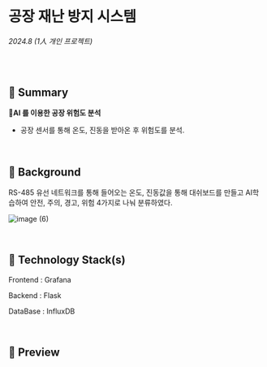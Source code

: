 # 공장 재난 방지 시스템

###### 2024.8 (1人 개인 프로젝트)

<br />

## 📌 Summary

**AI 를 이용한 공장 위험도 분석**

- 공장 센서를 통해 온도, 진동을 받아온 후 위험도를 분석.

<br />

## 🤔 Background

RS-485 유선 네트워크를 통해 들어오는 온도, 진동값을 통해 대쉬보드를 만들고 AI학습하여 안전, 주의, 경고, 위험 4가지로 나눠 분류하였다.

![image (6)](https://github.com/user-attachments/assets/8b2ee216-149b-4abf-a25a-ceb2ffdad585)


<br />

## 🔨 Technology Stack(s)

Frontend : Grafana

Backend : Flask

DataBase : InfluxDB

<br />

## 🤩 Preview






